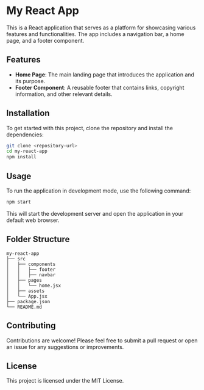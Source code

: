 # My React App

This is a React application that serves as a platform for showcasing various features and functionalities. The app includes a navigation bar, a home page, and a footer component.

## Features

- **Home Page**: The main landing page that introduces the application and its purpose.
- **Footer Component**: A reusable footer that contains links, copyright information, and other relevant details.

## Installation

To get started with this project, clone the repository and install the dependencies:

```bash
git clone <repository-url>
cd my-react-app
npm install
```

## Usage

To run the application in development mode, use the following command:

```bash
npm start
```

This will start the development server and open the application in your default web browser.

## Folder Structure

```
my-react-app
├── src
│   ├── components
│   │   ├── footer
│   │   ├── navbar
│   ├── pages
│   │   └── home.jsx
│   ├── assets
│   └── App.jsx
├── package.json
└── README.md
```

## Contributing

Contributions are welcome! Please feel free to submit a pull request or open an issue for any suggestions or improvements.

## License

This project is licensed under the MIT License.